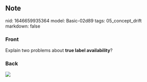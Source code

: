 ## Note
nid: 1646659935364
model: Basic-02d89
tags: 05_concept_drift
markdown: false

### Front
Explain two problems about <b>true label availability</b>?

### Back
<img src="paste-9dd8fbfaeb42bb02aac108493094c6e9fcca30f4.jpg">
